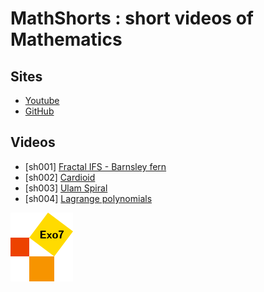 

MathShorts : short videos of Mathematics
========================================

Sites
-----

* [Youtube](https://www.youtube.com/@Math-Shorts-Exo7)
* [GitHub](https://github.com/exo7math/math-shorts-exo7)


Videos
------

* [sh001] [Fractal IFS - Barnsley fern](https://youtube.com/shorts/KwhYeLM73Oo)
* [sh002] [Cardioid](https://youtube.com/shorts/e3m7qhR9q-E)
* [sh003] [Ulam Spiral](https://youtube.com/shorts/vqqgS9P_1Vo)
* [sh004] [Lagrange polynomials](https://youtube.com/shorts/Wwyr32K9giE)


![Logo Exo7](misc/logo_exo7.png "logo Exo7")
